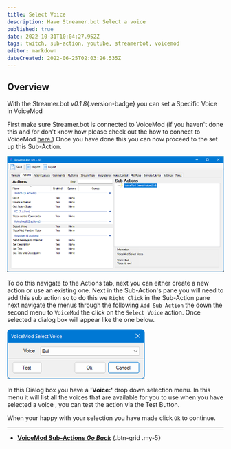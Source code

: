 ```yaml
---
title: Select Voice 
description: Have Streamer.bot Select a voice 
published: true
date: 2022-10-31T10:04:27.952Z
tags: twitch, sub-action, youtube, streamerbot, voicemod
editor: markdown
dateCreated: 2022-06-25T02:03:26.535Z
---
```


## Overview
With the Streamer.bot *v0.1.8*{.version-badge} you can set a Specific Voice in VoiceMod

First make sure Streamer.bot is connected to VoiceMod (if you haven't done this and /or don't know how please check out the how to connect to VoiceMod [here.](/en/Integrations/VoiceMod))
Once you have done this you can now proceed to the set up this Sub-Action.

![select-voice.png](/voicemod/select-voice.png)

To do this navigate to the Actions tab, next you can either create a new action or use an existing one.
Next in the Sub-Action's pane you will need to add this sub action so to do this we `Right Click` in the Sub-Action pane next navigate the menus through the following `Add Sub-Action` the down the second menu to `VoiceMod` the click on the `Select Voice` action. Once selected a dialog box will appear like the one below.

![select-voice-dialog.png](/voicemod/select-voice-dialog.png)

In this Dialog box you have a **'Voice:'** drop down selection menu. In this menu it will list all the voices that are available for you to use when you have selected a voice , you can test the action via the Test Button.

When your happy with your selection you have made click `Ok` to continue. 

---

- [<i class="mdi mdi-chevron-left"></i>**VoiceMod Sub-Actions *Go Back***](/Sub-Actions/VoiceMod)
{.btn-grid .my-5}